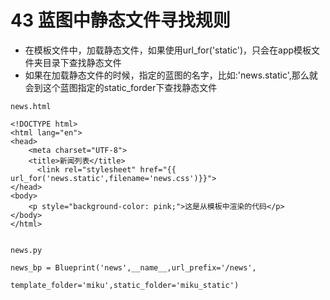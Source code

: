 # 43 蓝图中静态文件寻找规则

* 在模板文件中，加载静态文件，如果使用url\_for\('static'\)，只会在app模板文件夹目录下查找静态文件
* 如果在加载静态文件的时候，指定的蓝图的名字，比如:'news.static',那么就会到这个蓝图指定的static\_forder下查找静态文件

```text
news.html

<!DOCTYPE html>
<html lang="en">
<head>
    <meta charset="UTF-8">
    <title>新闻列表</title>
      <link rel="stylesheet" href="{{ url_for('news.static',filename='news.css')}}">
</head>
<body>
    <p style="background-color: pink;">这是从模板中渲染的代码</p>
</body>
</html>


news.py

news_bp = Blueprint('news',__name__,url_prefix='/news',
                    template_folder='miku',static_folder='miku_static')
```

